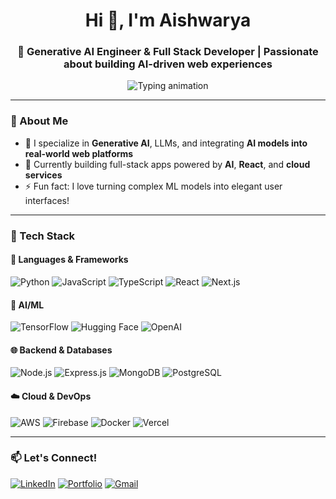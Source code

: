 <h1 align="center">Hi 👋, I'm Aishwarya</h1>
<h3 align="center">🚀 Generative AI Engineer & Full Stack Developer | Passionate about building AI-driven web experiences</h3>

<p align="center">
  <img src="https://readme-typing-svg.demolab.com?font=Fira+Code&weight=500&size=22&pause=1000&center=true&vCenter=true&width=500&lines=👩‍💻+Generative+AI+Engineer;🌐+Full+Stack+Web+Developer;🚀+Building+AI-Driven+Apps+with+LLMs;🎨+Design+Lover+%7C+Cloud+Ninja;💡+Open+to+collaborations!" alt="Typing animation" />
</p>

---

### 🧠 About Me
- 🔭 I specialize in **Generative AI**, LLMs, and integrating **AI models into real-world web platforms**  
- 🌱 Currently building full-stack apps powered by **AI**, **React**, and **cloud services**
- ⚡ Fun fact: I love turning complex ML models into elegant user interfaces!

---

### 💼 Tech Stack

#### 🚀 Languages & Frameworks
![Python](https://img.shields.io/badge/-Python-FFD43B?style=for-the-badge&logo=python&logoColor=blue)
![JavaScript](https://img.shields.io/badge/-JavaScript-F7DF1E?style=for-the-badge&logo=javascript&logoColor=black)
![TypeScript](https://img.shields.io/badge/-TypeScript-3178C6?style=for-the-badge&logo=typescript&logoColor=white)
![React](https://img.shields.io/badge/-React-61DAFB?style=for-the-badge&logo=react&logoColor=black)
![Next.js](https://img.shields.io/badge/-Next.js-000?style=for-the-badge&logo=next.js)

#### 🧩 AI/ML
![TensorFlow](https://img.shields.io/badge/-TensorFlow-FF6F00?style=for-the-badge&logo=tensorflow&logoColor=white)
![Hugging Face](https://img.shields.io/badge/-HuggingFace-FFBB00?style=for-the-badge&logo=huggingface&logoColor=black)
![OpenAI](https://img.shields.io/badge/-OpenAI-412991?style=for-the-badge&logo=openai&logoColor=white)

#### 🌐 Backend & Databases
![Node.js](https://img.shields.io/badge/-Node.js-339933?style=for-the-badge&logo=node.js&logoColor=white)
![Express.js](https://img.shields.io/badge/-Express-000000?style=for-the-badge&logo=express&logoColor=white)
![MongoDB](https://img.shields.io/badge/-MongoDB-47A248?style=for-the-badge&logo=mongodb&logoColor=white)
![PostgreSQL](https://img.shields.io/badge/-PostgreSQL-4169E1?style=for-the-badge&logo=postgresql&logoColor=white)

#### ☁️ Cloud & DevOps
![AWS](https://img.shields.io/badge/-AWS-232F3E?style=for-the-badge&logo=amazonaws&logoColor=white)
![Firebase](https://img.shields.io/badge/-Firebase-FFCA28?style=for-the-badge&logo=firebase&logoColor=black)
![Docker](https://img.shields.io/badge/-Docker-2496ED?style=for-the-badge&logo=docker&logoColor=white)
![Vercel](https://img.shields.io/badge/-Vercel-000?style=for-the-badge&logo=vercel&logoColor=white)

---

### 📫 Let's Connect!
[![LinkedIn](https://img.shields.io/badge/-LinkedIn-0077B5?style=for-the-badge&logo=linkedin&logoColor=white)](https://www.linkedin.com/in/laishwarya/)
[![Portfolio](https://img.shields.io/badge/-Portfolio-FF4081?style=for-the-badge&logo=web&logoColor=white)](https://yourportfolio.com)
[![Gmail](https://img.shields.io/badge/-Email-D14836?style=for-the-badge&logo=gmail&logoColor=white)](mailto:aishwaryaaiyer06@gmail.com)


